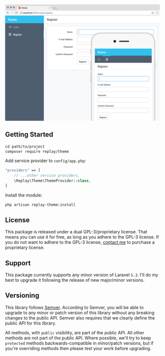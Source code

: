 ![replay/auth screenshot](screenshot.png)

## Getting Started

```
cd path/to/project
composer require replay/theme
```

Add service provider to `config/app.php`:

```php
"providers" => [
    // ...other service providers,
    \Replay\Theme\ThemeProvider::class,
]
```

Install the module:

```
php artisan replay-theme:install
```

## License

This package is released under a dual GPL-3/proprietary license. That means you can use it for free, as long as you adhere to the GPL-3 license. If you do not want to adhere to the GPL-3 license, [contact me](https://twitter.com/assertchris) to purchase a proprietary license.

## Support

This package currently supports any minor version of Laravel `5.3`. I'll do my best to upgrade it following the release of new major/minor versions.

## Versioning

This library follows [Semver](http://semver.org). According to Semver, you will be able to upgrade to any minor or patch version of this library without any breaking changes to the public API. Semver also requires that we clearly define the public API for this library.

All methods, with `public` visibility, are part of the public API. All other methods are not part of the public API. Where possible, we'll try to keep `protected` methods backwards-compatible in minor/patch versions, but if you're overriding methods then please test your work before upgrading.
